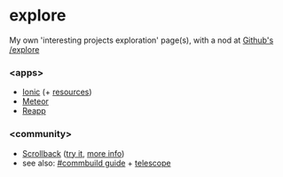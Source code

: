 # explore
My own 'interesting projects exploration' page(s), with a nod at [Github's /explore](https://github.com/explore)

### &lt;apps&gt;
* [Ionic](http://ionicframework.com/) (+ [resources](https://github.com/Alexintosh/Awesome-Ionic))
* [Meteor](https://www.meteor.com/)
* [Reapp](http://reapp.io/)
 
### &lt;community&gt;
* [Scrollback](https://github.com/scrollback/scrollback) ([try it](http://web.scrollback.io/), [more info](http://opensource.com/bus/15/4/scrollback-open-source-community-management-tool))
 * see also: [#commbuild guide](http://www.communitybuildingguide.com/) + [telescope](http://www.telescopeapp.org/)
